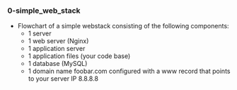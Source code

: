 ### 0-simple_web_stack
- Flowchart of a simple webstack consisting of the following components:
	- 1 server
	- 1 web server (Nginx)
	- 1 application server
	- 1 application files (your code base)
	- 1 database (MySQL)
	- 1 domain name foobar.com configured with a www record that points to
	your server IP 8.8.8.8
